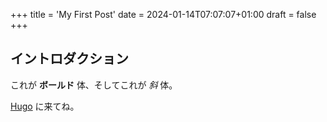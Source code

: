 +++
title = 'My First Post'
date = 2024-01-14T07:07:07+01:00
draft = false
+++
## イントロダクション

これが **ボールド** 体、そしてこれが *斜* 体。

[Hugo](https://gohugo.io) に来てね。
